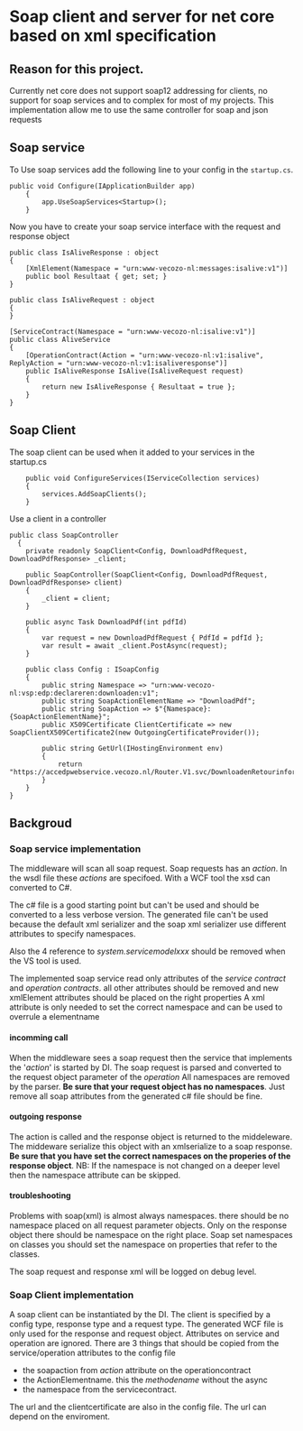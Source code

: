 # Soap client and server for net core based on xml specification

## Reason for this project.
Currently net core does not support soap12 addressing for clients, no support for soap services and to complex for most of my projects.
This implementation allow me to use the same controller for soap and json requests

## Soap service 
To Use soap services add the following line to your config in the `startup.cs`.

    public void Configure(IApplicationBuilder app)
		{
			app.UseSoapServices<Startup>();
		}

Now you have to create your soap service interface with the request and response object

	public class IsAliveResponse : object
	{
		[XmlElement(Namespace = "urn:www-vecozo-nl:messages:isalive:v1")]
		public bool Resultaat { get; set; }
	}

	public class IsAliveRequest : object
	{
	}

	[ServiceContract(Namespace = "urn:www-vecozo-nl:isalive:v1")]
	public class AliveService
	{
		[OperationContract(Action = "urn:www-vecozo-nl:v1:isalive", ReplyAction = "urn:www-vecozo-nl:v1:isaliveresponse")]
		public IsAliveResponse IsAlive(IsAliveRequest request)
		{
			return new IsAliveResponse { Resultaat = true };
		}
	}

## Soap Client
The soap client can be used when it added to your services in the startup.cs

		public void ConfigureServices(IServiceCollection services)
		{
			services.AddSoapClients();
		}

Use a client in a controller


    public class SoapController
	  {
		private readonly SoapClient<Config, DownloadPdfRequest, DownloadPdfResponse> _client;

		public SoapController(SoapClient<Config, DownloadPdfRequest, DownloadPdfResponse> client)
		{
			_client = client;
		}

		public async Task DownloadPdf(int pdfId)
		{
			var request = new DownloadPdfRequest { PdfId = pdfId };
			var result = await _client.PostAsync(request);
		}

		public class Config : ISoapConfig
		{
			public string Namespace => "urn:www-vecozo-nl:vsp:edp:declareren:downloaden:v1";
			public string SoapActionElementName => "DownloadPdf";
			public string SoapAction => $"{Namespace}:{SoapActionElementName}";
			public X509Certificate ClientCertificate => new SoapClientX509Certificate2(new OutgoingCertificateProvider());

			public string GetUrl(IHostingEnvironment env)
			{
				return "https://accedpwebservice.vecozo.nl/Router.V1.svc/DownloadenRetourinformatieV1";
			}
		}
	}


## Backgroud
### Soap service implementation
The middleware will scan all soap request. Soap requests has an *action*. 
In the wsdl file these *actions* are specifoed. With a WCF tool the xsd can converted to C#.

The c# file is a good starting point but can't be used and should be converted to a less verbose version.
The generated file can't be used because the default xml serializer and the soap xml serializer use different attributes to specify namespaces.

Also the 4 reference to *system.servicemodelxxx* should be removed when the VS tool is used.

The implemented soap service read only attributes of the *service contract* and *operation contracts*.
all other attributes should be removed and new xmlElement attributes should be placed on the right properties 
A xml attribute is only needed to set the correct namespace and can be used to overrule a elementname

#### incomming call
When the middleware sees a soap request then the service that implements the '*action*' is started by DI.
The soap request is parsed and converted to the request object parameter of the *operation*
All namespaces are removed by the parser. **Be sure that your request object has no namespaces**. Just remove all soap attributes from the generated c# file should be fine.

#### outgoing response
The action is called and the response object is returned to the middeleware.
The middeware serialize this object with an xmlserialize to a soap response. **Be sure that you have set the correct namespaces on the properies of the response object**. 
NB: If the namespace is not changed on a deeper level then the namespace attribute can be skipped.

#### troubleshooting
Problems with soap(xml) is almost always namespaces. there should be no namespace placed on all request parameter objects.
Only on the response object there should be namespace on the right place. Soap set namespaces on classes you should set the namespace on properties that refer to the classes.

The soap request and response xml will be logged on debug level.

### Soap Client implementation
A soap client can be instantiated by the DI. The client is specified by a config type, response type and a request type.
The generated WCF file is only used for the response and request object. Attributes on service and operation are ignored.
There are 3 things that should be copied from the service/operation attributes to the config file
* the soapaction from *action* attribute on the operationcontract
* the ActionElementname. this the *methodename* without the async
* the namespace from the servicecontract.

The url and the clientcertificate are also in the config file. The url can depend on the enviroment.

